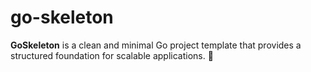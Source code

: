 # go-skeleton
**GoSkeleton** is a clean and minimal Go project template that provides a structured foundation for scalable applications. 🚀
